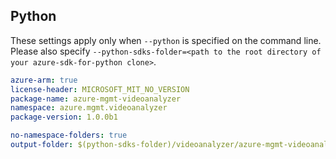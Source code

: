 ## Python

These settings apply only when `--python` is specified on the command line.
Please also specify `--python-sdks-folder=<path to the root directory of your azure-sdk-for-python clone>`.

``` yaml $(python)
azure-arm: true
license-header: MICROSOFT_MIT_NO_VERSION
package-name: azure-mgmt-videoanalyzer
namespace: azure.mgmt.videoanalyzer
package-version: 1.0.0b1
```

``` yaml $(python)
no-namespace-folders: true
output-folder: $(python-sdks-folder)/videoanalyzer/azure-mgmt-videoanalyzer/azure/mgmt/videoanalyzer
```

